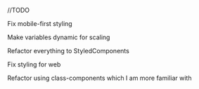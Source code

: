 //TODO

Fix mobile-first styling

Make variables dynamic for scaling

Refactor everything to StyledComponents

Fix styling for web

Refactor using class-components which I am more familiar with




